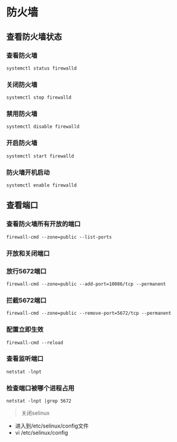 # 防火墙
## 查看防火墙状态
### 查看防火墙
```shell
systemctl status firewalld
````

### 关闭防火墙
```shell 
systemctl stop firewalld
```


### 禁用防火墙
```shell
systemctl disable firewalld

```



### 开启防火墙
```shell
systemctl start firewalld
```
### 防火墙开机启动
```shell 
systemctl enable firewalld
```

## 查看端口
### 查看防火墙所有开放的端口
```shell
firewall-cmd --zone=public --list-ports
```
### 开放和关闭端口

### 放行5672端口
```shell
firewall-cmd --zone=public --add-port=10086/tcp --permanent 
```
### 拦截5672端口
```shell
firewall-cmd --zone=public --remove-port=5672/tcp --permanent
```
### 配置立即生效
```shell
firewall-cmd --reload 
```
### 查看监听端口
```shell
netstat -lnpt
```
### 检查端口被哪个进程占用
```shell
netstat -lnpt |grep 5672
```

> 关闭selinux
- 进入到/etc/selinux/config文件
- vi /etc/selinux/config


